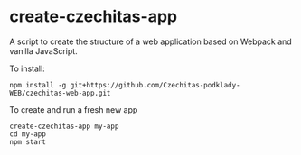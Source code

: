 # create-czechitas-app

A script to create the structure of a web application based on Webpack and vanilla JavaScript.

To install:

```
npm install -g git+https://github.com/Czechitas-podklady-WEB/czechitas-web-app.git
```

To create and run a fresh new app

```
create-czechitas-app my-app
cd my-app
npm start
```
